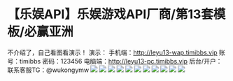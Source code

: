 # 【乐娱API】乐娱游戏API厂商/第13套模板/必赢亚洲

不介绍了，自己看图看演示！
演示：
手机端：http://leyu13-wap.timibbs.vip
账号：timibbs
密码：123456
电脑端：http://leyu13-pc.timibbs.vip
后台/开户：联系客服TG：@wukongymw
[![](https://wukongymw.com/wp-content/uploads/2023/01/1673451635-70139d622895cc4.png)](https://wukongymw.com/wp-content/uploads/2023/01/1673451635-70139d622895cc4.png)
[![](https://wukongymw.com/wp-content/uploads/2023/01/1673451641-6763aab26dab3b3.png)](https://wukongymw.com/wp-content/uploads/2023/01/1673451641-6763aab26dab3b3.png)
[![](https://wukongymw.com/wp-content/uploads/2023/01/1673451643-bd1a9c767d643aa.png)](https://wukongymw.com/wp-content/uploads/2023/01/1673451643-bd1a9c767d643aa.png)
[![](https://wukongymw.com/wp-content/uploads/2023/01/1673451644-559e1839f17f781.png)](https://wukongymw.com/wp-content/uploads/2023/01/1673451644-559e1839f17f781.png)
[![](https://wukongymw.com/wp-content/uploads/2023/01/1673451647-6e2281fa6913090.png)](https://wukongymw.com/wp-content/uploads/2023/01/1673451647-6e2281fa6913090.png)
[![](https://wukongymw.com/wp-content/uploads/2023/01/1673451651-eccc38f9982ffb4.png)](https://wukongymw.com/wp-content/uploads/2023/01/1673451651-eccc38f9982ffb4.png)
[![](https://wukongymw.com/wp-content/uploads/2023/01/1673451639-8a46b2057d91f56.png)](https://wukongymw.com/wp-content/uploads/2023/01/1673451639-8a46b2057d91f56.png)
[![](https://wukongymw.com/wp-content/uploads/2023/01/1673451656-bb1df04a627965e.png)](https://wukongymw.com/wp-content/uploads/2023/01/1673451656-bb1df04a627965e.png)
[![](https://wukongymw.com/wp-content/uploads/2023/01/1673451660-e2712dd870e4818.png)](https://wukongymw.com/wp-content/uploads/2023/01/1673451660-e2712dd870e4818.png)
[![](https://wukongymw.com/wp-content/uploads/2023/01/1673451662-13eb3a7a366b76b.png)](https://wukongymw.com/wp-content/uploads/2023/01/1673451662-13eb3a7a366b76b.png)
[![](https://wukongymw.com/wp-content/uploads/2023/01/1673451664-87306a2ea07dc7d.png)](https://wukongymw.com/wp-content/uploads/2023/01/1673451664-87306a2ea07dc7d.png)